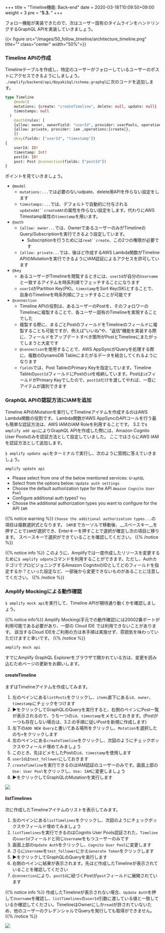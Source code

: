 +++
title = "Timeline機能: Back-end"
date = 2020-03-18T10:09:50+09:00
weight = 3
pre = "<b>5.3. </b>"
+++

フォロー機能が実装できたので、次はユーザー固有のタイムラインをハンドリングするGraphQL APIを実装していきましょう。

{{< figure src="/images/50_follow_timeline/architecture_timeline.png" title="" class="center" width="50%">}}

### Timeline APIの作成
Timelineテーブルを作成し、特定のユーザーがフォローしているユーザーのポストにアクセスできるようにしましょう。
`./amplify/backend/api/BoyakiGql/schema.graphql`に次のコードを追加します。

```graphql
type Timeline 
	@model(
    mutations: {create: "createTimeline", delete: null, update: null}
    timestamps: null
  )
	@auth(rules: [
    {allow: owner, ownerField: "userId", provider: userPools, operations:[read, create]},
    {allow: private, provider: iam ,operations:[create]},
	])
	@key(fields: ["userId", "timestamp"])
{
	userId: ID!
	timestamp: Int!
	postId: ID!
	post: Post @connection(fields: ["postId"])
}
```

ポイントを見ていきましょう。

- `@model`
  - `mutations:...`では必要のないudpate、delete用APIを作らない設定をします
  - `timestamps:...`では、デフォルトで自動的に付与される`updatedAt``createdAt`の属性を作らない設定をします。代わりにAWS Timestamp属性の`timestamp`を用います。
- `@auth`
  - `{allow: owner...`では、OwnerであるユーザーのみがTimelineのQuery/Subscriptionを実行できるよう設定しています。
    - Subscriptionを行うためには`read``create`、この2つの権限が必要です
  - `{allow: private...`では、後ほど作成するAWS Lambda関数がTimeline APIのMutationを実行できるようにIAM認証によるアクセスを許可しています
- `@key`
  - あるユーザーがTimelineを閲覧するときには、`userId`が自分の`Username`と一致するアイテムを時系列順でフェッチすることになります
  - `userId`がPartition Key(PK)、`timestamp`をSort Key(SK)とすることで、自身のTimelineを時系列順にフェッチすることが可能です
- `@connection`
  - Timeline APIの役割は、あるユーザーのPostを、そのフォロワーのTimelineに複製することで、各ユーザー固有のTimelineを実現することでした
  - 複製する際に、まるごとPostのフィールドをTimelineのフィールドに複製することも可能ですが、例えば"いいね"や、"返信"機能を実装する際に、フィールドをアップデートすべき箇所がPostとTimelineにまたがってしまうと大変です
  - `@connection`を使用することで、AWS AppSyncがQueryを処理する際に、複数のDynamoDB Tableにまたがるデータを結合してくれるようになります
  - `fields`では、Post TableのPrimary Keyを指定しています。Timeline Tableの`postId`フィールドにPostの`id`を格納しています。Postは`id`フィールドがPrimary Keyでしたので、`postId`だけを渡してやれば、一意にアイテムが識別できます


### GraphQL APIの認証方法にIAMを追加
Timeline APIのMutationを実行してTimelineアイテムを作成するのはAWS Lambda関数の役割です。
Lambda関数がAWS AppSyncのAPIコールを行う最も簡単な認証方法は、AWS IAMのIAM Roleを利用することです。
3.2.で`$ amplify add api`によりGraphQL APIを作成した際には、Amazon Cognito User Poolsのみを認証方法として設定していました。
ここではさらにAWS IAMを認証方法として追加します。

`$ amplify update api`をターミナルで実行し、次のように質問に答えていきましょう。

```
amplify update api
```

- Please select from one of the below mentioned services: `GraphQL`
- Select from the options below: `Update auth settings`
- Choose the default authorization type for the API `Amazon Cognito User Pool`
- Configure additional auth types? `Yes`
- Choose the additional authorization types you want to configure for the API `IAM`

{{% notice warning %}}
`Choose the additional authorization types...`の項目は複数選択式となります。
`IAM`までカーソルで移動後、__スペースキー__を押すことで`IAM`が選択でき、Enterキーを押すことで選択が確定し次の項目に移ります。
スペースキーで選択ができていることを確認してください。
{{% /notice %}}

{{% notice info %}}
このように、Amplifyでは一度作成したリソースを変更するために`$ amplify udpate`コマンドを利用することができます。ただし、AuthカテゴリでプロビジョニングするAmazon CognitoのIDとしてどのフィールドを指定するか？といった設定など、一部後から変更できないものがあることに注意してください。
{{% /notice %}}

### Amplify Mockingによる動作確認
`$ amplify mock api`を実行して、Timeline APIが期待通り動くかを確認しましょう。

{{% notice info%}}
Amplify Mocking(手元での動作確認)には20002番ポートが利用可能である必要があり、一部の Cloud IDE では利用できないことがあります。
該当するCloud IDEをご利用の方は本手順は実施せず、雰囲気を味わっていただけますと幸いです。
{{% /notice %}}

```bash
amplify mock api
```

すでにAmplify GraphQL Explorerをブラウザで開かれている方は、変更を読み込むためページの更新をお願いします。

#### createTimeline
まずはTimelineアイテムを作成してみます。

1. 左のペインにある`listPosts`をクリックし、`items`直下にある`id`、`owner`、`timestamp`にチェックをつけます
1. **▶︎**をクリックしてGraphQLのQueryを実行すると、右側のペインにPost一覧が表示されるので、うち一つの`id`、`timestamp`をメモしておきます。(Postが一つも存在しない場合は、3.2.の手順に従いPostを新規に作成します)
1. 左下の`ADD NEW Query`と書いてある場所をクリックし、`Mutation`を選択したのち`+`をクリックします
1. 左のペインにある`createTimeline`をクリックし、次図のようにチェックボックスやフィールド埋めてみましょう
  1. このとき、先ほどメモしたPostの`id`、`timestamp`を使用します
  1. `userId`は`test_follower`にしておきます
1. `createTimeline`を実行できるのはIAM認証のユーザーのみです。画面上部の`Use: User Pool`をクリックし、`Use: IAM`に変更しましょう
1. **▶︎**をクリックしてGraphQLのMutationを実行します

![](/images/50_follow_timeline/createTimeline.png)

#### listTimelines

次に作成したTimelineアイテムのリストを表示してみます。

1. 左のペインにある`listTimelines`をクリックし、次図のようにチェックボックスやフィールド埋めてみましょう
1. `listTimelines`を実行できるのはCognito User Pools認証された、`Timeline`の`userId`フィールドと同じ`Username`をもつユーザーのみです
  1. 画面上部の`Update Auth`をクリックし、`Cognito User Pool`に変更します
  1. さらに`Username`を`test_follower`にかえ`Generate Token`をクリックします
1. **▶︎**をクリックしてGraphQLのQueryを実行します
1. 右側のペインに結果が表示されます。先ほど作成したTimelineが表示されていることを確認してください
  1. `@connection`により、`postId`に紐づくPostが`post`フィールドに展開されています


{{% notice info %}}
作成したTimelineが表示されない場合、`Update Auth`を押して`Username`を確認し、`listTimelines`の`userId`引数に渡している値と一致しているか確認してください。TimelineはOwnerにしか`read`が許されていないため、他のユーザーのクレデンシャルでQueryを発行しても取得ができません。
{{% /notice %}}

![](/images/50_follow_timeline/listTimelines.png)